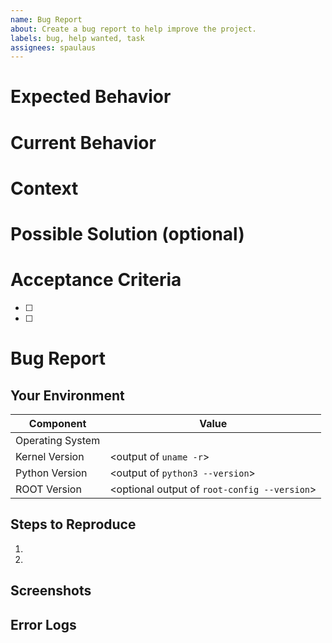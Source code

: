 ```yaml
---
name: Bug Report
about: Create a bug report to help improve the project.
labels: bug, help wanted, task
assignees: spaulaus
---
```

<!--- Provide a general summary of the issue in the Title above -->
# Expected Behavior
<!--- If you're describing a bug, tell us what should happen -->
<!--- If you're suggesting a change/improvement, tell us how it should work -->

# Current Behavior
<!--- If describing a bug, tell us what happens instead of the expected behavior -->
<!--- If suggesting a change/improvement, explain the difference from current behavior -->

# Context
<!--- How has this issue affected you? What are you trying to accomplish? -->
<!--- Providing context helps us come up with a solution that is most useful in the real world -->

# Possible Solution (optional)
<!--- Not required, but suggest a fix/reason for the bug, -->
<!--- or ideas how to implement the addition or change -->

# Acceptance Criteria
<!-- Tell us what specific criteria you need to meet to consider this fixed. -->
- [ ] 
- [ ] 

# Bug Report
## Your Environment
<!--- Include any relevant details about your environment. -->
| Component        | Value                                        |
|------------------|----------------------------------------------|
| Operating System | <Your OS Here>                               |
| Kernel Version   | <output of `uname -r`>                       |
| Python Version   | <output of `python3 --version`>              |
| ROOT Version     | <optional output of `root-config --version`> |

## Steps to Reproduce
<!--- Provide a link to a live example, or an unambiguous set of steps to -->
<!--- reproduce this bug. Include code to reproduce, if relevant -->
1. 
2.

## Screenshots
<!--- Provide any screenshots of your error here -->

## Error Logs
<!--- Please attach any error logs here. --> 
